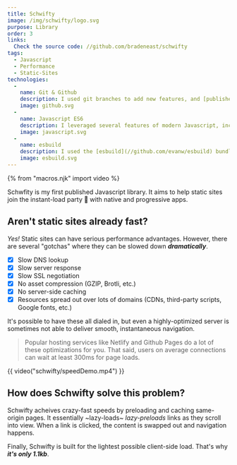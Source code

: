 ```yaml
---
title: Schwifty
image: /img/schwifty/logo.svg
purpose: Library
order: 3
links:
  Check the source code: //github.com/bradeneast/schwifty
tags:
  - Javascript
  - Performance
  - Static-Sites
technologies:
  - 
    name: Git & Github
    description: I used git branches to add new features, and [published the library](//github.com/bradeneast/schwifty) on Github with comprehensive documentation.
    image: github.svg
  - 
    name: Javascript ES6
    description: I leveraged several features of modern Javascript, including Classes, new Array methods, and the Intersection Observer API.
    image: javascript.svg
  - 
    name: esbuild
    description: I used the [esbuild](//github.com/evanw/esbuild) bundler to generate a minified version of the library.
    image: esbuild.svg
---
```


{% from "macros.njk" import video %}

Schwfity is my first published Javascript library. It aims to help static sites join the instant-load party 🥳 with native and progressive apps.

## Aren't static sites already fast?
*Yes!* Static sites can have serious performance advantages. However, there are several "gotchas" where they can be slowed down ***dramatically***.

- [x] Slow DNS lookup
- [x] Slow server response
- [x] Slow SSL negotiation
- [x] No asset compression (GZIP, Brotli, etc.)
- [x] No server-side caching
- [x] Resources spread out over lots of domains (CDNs, third-party scripts, Google fonts, etc.)

It's possible to have these all dialed in, but even a highly-optimized server is sometimes not able to deliver smooth, instantaneous navigation.

> Popular hosting services like Netlify and Github Pages do a lot of these optimizations for you. That said, users on average connections can wait at least 300ms for page loads.

{{ video("schwifty/speedDemo.mp4") }}

## How does Schwifty solve this problem?
Schwifty acheives crazy-fast speeds by preloading and caching same-origin pages. It essentially ~lazy-loads~ *lazy-preloads* links as they scroll into view. When a link is clicked, the content is swapped out and navigation happens.

Finally, Schwifty is built for the lightest possible client-side load. That's why <em data-tooltip="Minified and gzipped, of course">**it's only 1.1kb**</em>.